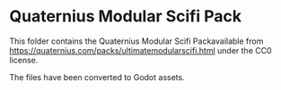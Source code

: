 # Quaternius Modular Scifi Pack
This folder contains the Quaternius Modular Scifi Packavailable 
from https://quaternius.com/packs/ultimatemodularscifi.html under the CC0
license.

The files have been converted to Godot assets.
